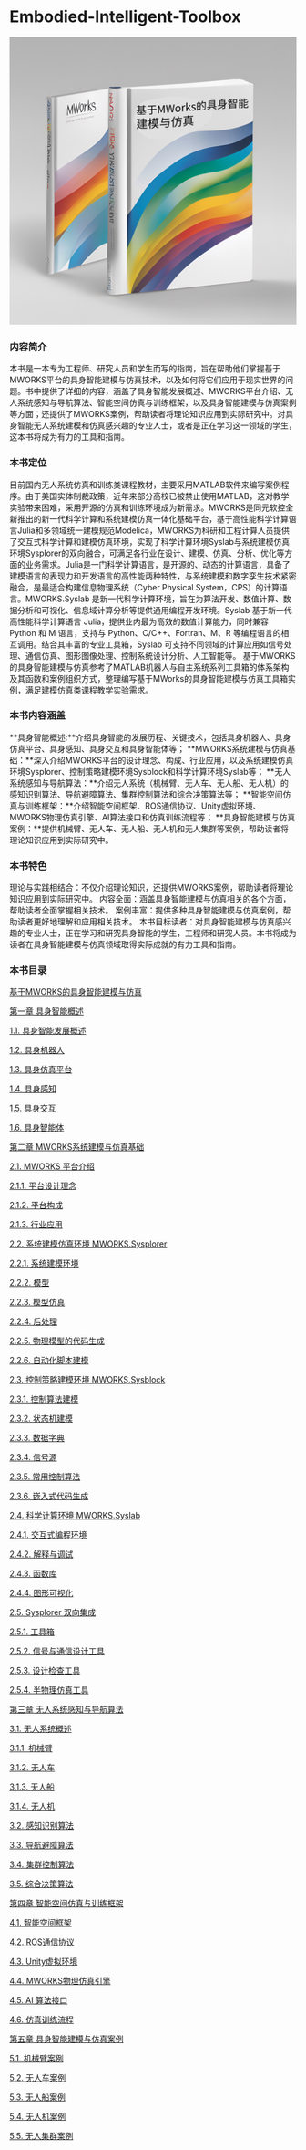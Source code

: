 # Embodied-Intelligent-Toolbox

![](./image/page.png)

### 内容简介
本书是一本专为工程师、研究人员和学生而写的指南，旨在帮助他们掌握基于MWORKS平台的具身智能建模与仿真技术，以及如何将它们应用于现实世界的问题。书中提供了详细的内容，涵盖了具身智能发展概述、MWORKS平台介绍、无人系统感知与导航算法、智能空间仿真与训练框架，以及具身智能建模与仿真案例等方面；还提供了MWORKS案例，帮助读者将理论知识应用到实际研究中。对具身智能无人系统建模和仿真感兴趣的专业人士，或者是正在学习这一领域的学生，这本书将成为有力的工具和指南。

### 本书定位

目前国内无人系统仿真和训练类课程教材，主要采用MATLAB软件来编写案例程序。由于美国实体制裁政策，近年来部分高校已被禁止使用MATLAB，这对教学实验带来困难，采用开源的仿真和训练环境成为新需求。MWORKS是同元软控全新推出的新一代科学计算和系统建模仿真一体化基础平台，基于高性能科学计算语言Julia和多领域统一建模规范Modelica，MWORKS为科研和工程计算人员提供了交互式科学计算和建模仿真环境，实现了科学计算环境Syslab与系统建模仿真环境Sysplorer的双向融合，可满足各行业在设计、建模、仿真、分析、优化等方面的业务需求。Julia是一门科学计算语言，是开源的、动态的计算语言，具备了建模语言的表现力和开发语言的高性能两种特性，与系统建模和数字孪生技术紧密融合，是最适合构建信息物理系统（Cyber Physical System，CPS）的计算语言。MWORKS.Syslab 是新一代科学计算环境，旨在为算法开发、数值计算、数据分析和可视化、信息域计算分析等提供通用编程开发环境。Syslab 基于新一代高性能科学计算语言 Julia，提供业内最为高效的数值计算能力，同时兼容 Python 和 M 语言，支持与 Python、C/C++、Fortran、M、R 等编程语言的相互调用。结合其丰富的专业工具箱，Syslab 可支持不同领域的计算应用如信号处理、通信仿真、图形图像处理、控制系统设计分析、人工智能等。
基于MWORKS的具身智能建模与仿真参考了MATLAB机器人与自主系统系列工具箱的体系架构及其函数和案例组织方式，整理编写基于MWorks的具身智能建模与仿真工具箱实例，满足建模仿真类课程教学实验需求。

### 本书内容涵盖

**具身智能概述:**介绍具身智能的发展历程、关键技术，包括具身机器人、具身仿真平台、具身感知、具身交互和具身智能体等；
**MWORKS系统建模与仿真基础：**深入介绍MWORKS平台的设计理念、构成、行业应用，以及系统建模仿真环境Sysplorer、控制策略建模环境Sysblock和科学计算环境Syslab等；
**无人系统感知与导航算法：**介绍无人系统（机械臂、无人车、无人船、无人机）的感知识别算法、导航避障算法、集群控制算法和综合决策算法等；
**智能空间仿真与训练框架：**介绍智能空间框架、ROS通信协议、Unity虚拟环境、MWORKS物理仿真引擎、AI算法接口和仿真训练流程等；
**具身智能建模与仿真案例：**提供机械臂、无人车、无人船、无人机和无人集群等案例，帮助读者将理论知识应用到实际研究中。
### 本书特色
理论与实践相结合：不仅介绍理论知识，还提供MWORKS案例，帮助读者将理论知识应用到实际研究中。
内容全面：涵盖具身智能建模与仿真相关的各个方面，帮助读者全面掌握相关技术。
案例丰富：提供多种具身智能建模与仿真案例，帮助读者更好地理解和应用相关技术。
本书目标读者：对具身智能建模与仿真感兴趣的专业人士，正在学习和研究具身智能的学生，工程师和研究人员。本书将成为读者在具身智能建模与仿真领域取得实际成就的有力工具和指南。

### 本书目录
[基于MWORKS的具身智能建模与仿真	](#_Toc7810 )

[第一章 具身智能概述	](#_Toc17625 )

[1.1. 具身智能发展概述	](#_Toc29713 )

[1.2. 具身机器人	](#_Toc5917 )

[1.3. 具身仿真平台	](#_Toc5519 )

[1.4. 具身感知	](#_Toc13922 )

[1.5. 具身交互	](#_Toc18083 )

[1.6. 具身智能体	](#_Toc10280 )

[第二章 MWORKS系统建模与仿真基础	](#_Toc19824 )

[2.1. MWORKS 平台介绍	](#_Toc15874 )

[2.1.1. 平台设计理念	](#_Toc20793 )

[2.1.2. 平台构成	](#_Toc5693 )

[2.1.3. 行业应用	](#_Toc739 )

[2.2. 系统建模仿真环境 MWORKS.Sysplorer	](#_Toc8909 )

[2.2.1. 系统建模环境	](#_Toc1708 )

[2.2.2. 模型	](#_Toc28840 )

[2.2.3. 模型仿真	](#_Toc4253 )

[2.2.4. 后处理	](#_Toc31476 )

[2.2.5. 物理模型的代码生成	](#_Toc29051 )

[2.2.6. 自动化脚本建模	](#_Toc28855 )

[2.3. 控制策略建模环境 MWORKS.Sysblock	](#_Toc62 )

[2.3.1. 控制算法建模	](#_Toc18662 )

[2.3.2. 状态机建模	](#_Toc27746 )

[2.3.3. 数据字典	](#_Toc8198 )

[2.3.4. 信号源	](#_Toc10116 )

[2.3.5. 常用控制算法	](#_Toc29627 )

[2.3.6. 嵌入式代码生成	](#_Toc18734 )

[2.4. 科学计算环境 MWORKS.Syslab	](#_Toc13311 )

[2.4.1. 交互式编程环境	](#_Toc9663 )

[2.4.2. 解释与调试	](#_Toc7891 )

[2.4.3. 函数库	](#_Toc22991 )

[2.4.4. 图形可视化	](#_Toc17058 )

[2.5. Sysplorer 双向集成	](#_Toc21893 )

[2.5.1. 工具箱	](#_Toc9402 )

[2.5.2. 信号与通信设计工具	](#_Toc4015 )

[2.5.3. 设计检查工具	](#_Toc13442 )

[2.5.4. 半物理仿真工具	](#_Toc1702 )

[第三章 无人系统感知与导航算法	](#_Toc14671 )

[3.1. 无人系统概述	](#_Toc9538 )

[3.1.1. 机械臂	](#_Toc6160 )

[3.1.2. 无人车	](#_Toc5218 )

[3.1.3. 无人船	](#_Toc30502 )

[3.1.4. 无人机	](#_Toc1503 )

[3.2. 感知识别算法	](#_Toc14876 )

[3.3. 导航避障算法	](#_Toc11226 )

[3.4. 集群控制算法	](#_Toc23594 )

[3.5. 综合决策算法	](#_Toc26574 )

[第四章 智能空间仿真与训练框架	](#_Toc10137 )

[4.1. 智能空间框架	](#_Toc22213 )

[4.2. ROS通信协议	](#_Toc31111 )

[4.3. Unity虚拟环境	](#_Toc19618 )

[4.4. MWORKS物理仿真引擎	](#_Toc31905 )

[4.5. AI 算法接口	](#_Toc7780 )

[4.6. 仿真训练流程	](#_Toc23239 )

[第五章 具身智能建模与仿真案例	](#_Toc23496 )

[5.1. 机械臂案例	](#_Toc9401 )

[5.2. 无人车案例	](#_Toc23224 )

[5.3. 无人船案例	](#_Toc26682 )

[5.4. 无人机案例	](#_Toc19297 )

[5.5. 无人集群案例	](#_Toc28757 )
